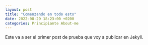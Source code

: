 ```yaml
---
layout: post
title: "Comenzando en todo esto"
date: 2022-08-29 18:23:00 +0200
categories: Principiante About-me
---
```


Este va a ser el primer post de prueba que voy a publicar en Jekyll.